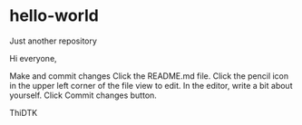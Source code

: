 # hello-world
Just another repository

Hi everyone,

Make and commit changes
Click the README.md file.
Click the pencil icon in the upper left corner of the file view to edit.
In the editor, write a bit about yourself.
Click Commit changes button.

ThiDTK
